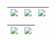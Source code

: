| ![](http://github-profile-summary-cards.vercel.app/api/cards/stats?username=duarrdazx&theme=nord_dark) | ![](http://github-profile-summary-cards.vercel.app/api/cards/repos-per-language?username=duarrdazx&hide=Html&theme=nord_dark) | ![](http://github-profile-summary-cards.vercel.app/api/cards/most-commit-language?username=duarrdazx&theme=nord_dark) |
| :-: | :-: | :-: |

| ![](http://github-profile-summary-cards.vercel.app/api/cards/profile-details?username=duarrdazx&theme=nord_dark) | ![](https://github-readme-streak-stats.herokuapp.com/?user=duarrdazx&hide_border=true&date_format=M%20j%5B%2C%20Y%5D&background=2D3742&stroke=2D3742&ring=6bbbca&fire=6bbbca&currStreakNum=fff&sideNums=6bbbca&currStreakLabel=6bbbca&sideLabels=fff&dates=fff) |
| :-: | :-: |
